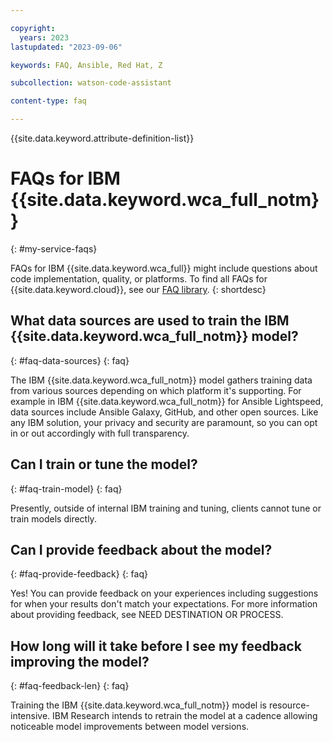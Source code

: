 ```yaml
---

copyright:
  years: 2023
lastupdated: "2023-09-06"

keywords: FAQ, Ansible, Red Hat, Z

subcollection: watson-code-assistant

content-type: faq

---
```



{{site.data.keyword.attribute-definition-list}}


# FAQs for IBM {{site.data.keyword.wca_full_notm}}
{: #my-service-faqs}

FAQs for IBM {{site.data.keyword.wca_full}} might include questions about code implementation, quality, or platforms. To find all FAQs for {{site.data.keyword.cloud}}, see our [FAQ library](/docs/faqs).
{: shortdesc}

## What data sources are used to train the IBM {{site.data.keyword.wca_full_notm}} model?
{: #faq-data-sources}
{: faq}

The IBM {{site.data.keyword.wca_full_notm}} model gathers training data from various sources depending on which platform it's supporting. For example in IBM {{site.data.keyword.wca_full_notm}} for Ansible Lightspeed, data sources include Ansible Galaxy, GitHub, and other open sources. Like any IBM solution, your privacy and security are paramount, so you can opt in or out accordingly with full transparency.

## Can I train or tune the model?
{: #faq-train-model}
{: faq}

Presently, outside of internal IBM training and tuning, clients cannot tune or train models directly.

## Can I provide feedback about the model?
{: #faq-provide-feedback}
{: faq}

Yes! You can provide feedback on your experiences including suggestions for when your results don't match your expectations. For more information about providing feedback, see NEED DESTINATION OR PROCESS.

## How long will it take before I see my feedback improving the model?
{: #faq-feedback-len}
{: faq}

Training the IBM {{site.data.keyword.wca_full_notm}} model is resource-intensive. IBM Research intends to retrain the model at a cadence allowing noticeable model improvements between model versions.
